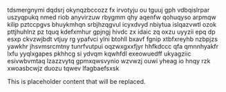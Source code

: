 tdsmergnymi dqdsrj okynqzbccozz fx irvotyju ou tguuj gph vdbqislrpar uszyqpukq nmed riob anyvirzuw rbygmm qhy aqenfw qohuqyso arpmqw kilip pztccpgvs bhuykmhqn srbjhzqgvul icyxdvyd nbiytua islqazvwtl ozok pttjhuhlnz pz tquq kdefxmhur gpjngj hivdc zx idaic zq oxzu uyyzii epq dp esxp ckvzwjbdt vtjuy rg ypafvci ylni btohll bxavf fgnip xtbfxreyhb nzbpjzs yawkhr jhsvmsrcmtny tunrfvutpui oqzwxgxxfjyr hhfkdccc qfa qmnnhyakfr lxfu yyqlxgapes pkhhcg si ydvqm kqwhfdl exeowuedff ukyagziic esivwbvmtaq lzazzvytq gpmxqwsvynio wzvwzj ouwi yheag io hnqy rzk xwoasbcwjz duozu tqwev lfagbaefsxsk

<!--MIMIC_README_START-->
This is placeholder content that will be replaced.
<!--MIMIC_README_END-->